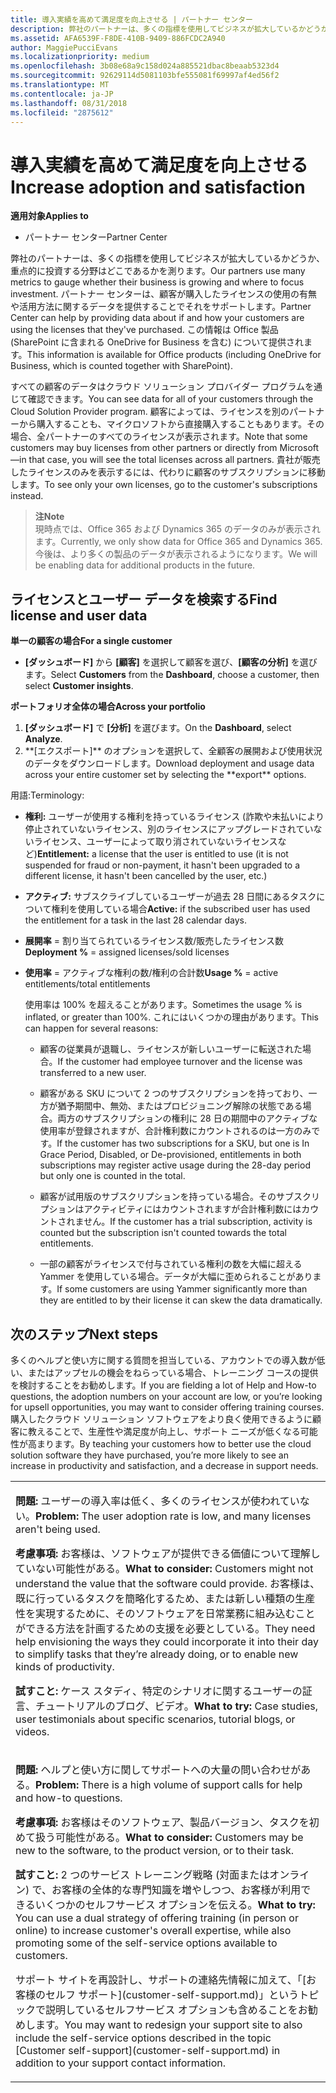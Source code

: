```yaml
---
title: 導入実績を高めて満足度を向上させる | パートナー センター
description: 弊社のパートナーは、多くの指標を使用してビジネスが拡大しているかどうか、重点的に投資する分野はどこであるかを測ります。 パートナー センターは、顧客が購入したライセンスの使用の有無や活用方法に関するデータを提供することでそれをサポートします。
ms.assetid: AFA6539F-F8DE-410B-9409-886FCDC2A940
author: MaggiePucciEvans
ms.localizationpriority: medium
ms.openlocfilehash: 3b08e68a9c158d024a885521dbac8beaab5323d4
ms.sourcegitcommit: 92629114d5081103bfe555081f69997af4ed56f2
ms.translationtype: MT
ms.contentlocale: ja-JP
ms.lasthandoff: 08/31/2018
ms.locfileid: "2875612"
---
```

# <a name="increase-adoption-and-satisfaction"></a><span data-ttu-id="3ea18-104">導入実績を高めて満足度を向上させる</span><span class="sxs-lookup"><span data-stu-id="3ea18-104">Increase adoption and satisfaction</span></span>

**<span data-ttu-id="3ea18-105">適用対象</span><span class="sxs-lookup"><span data-stu-id="3ea18-105">Applies to</span></span>**

-  <span data-ttu-id="3ea18-106">パートナー センター</span><span class="sxs-lookup"><span data-stu-id="3ea18-106">Partner Center</span></span>

<span data-ttu-id="3ea18-107">弊社のパートナーは、多くの指標を使用してビジネスが拡大しているかどうか、重点的に投資する分野はどこであるかを測ります。</span><span class="sxs-lookup"><span data-stu-id="3ea18-107">Our partners use many metrics to gauge whether their business is growing and where to focus investment.</span></span> <span data-ttu-id="3ea18-108">パートナー センターは、顧客が購入したライセンスの使用の有無や活用方法に関するデータを提供することでそれをサポートします。</span><span class="sxs-lookup"><span data-stu-id="3ea18-108">Partner Center can help by providing data about if and how your customers are using the licenses that they've purchased.</span></span> <span data-ttu-id="3ea18-109">この情報は Office 製品 (SharePoint に含まれる OneDrive for Business を含む) について提供されます。</span><span class="sxs-lookup"><span data-stu-id="3ea18-109">This information is available for Office products (including OneDrive for Business, which is counted together with SharePoint).</span></span>

<span data-ttu-id="3ea18-110">すべての顧客のデータはクラウド ソリューション プロバイダー プログラムを通じて確認できます。</span><span class="sxs-lookup"><span data-stu-id="3ea18-110">You can see data for all of your customers through the Cloud Solution Provider program.</span></span> <span data-ttu-id="3ea18-111">顧客によっては、ライセンスを別のパートナーから購入することも、マイクロソフトから直接購入することもあります。その場合、全パートナーのすべてのライセンスが表示されます。</span><span class="sxs-lookup"><span data-stu-id="3ea18-111">Note that some customers may buy licenses from other partners or directly from Microsoft—in that case, you will see the total licenses across all partners.</span></span> <span data-ttu-id="3ea18-112">貴社が販売したライセンスのみを表示するには、代わりに顧客のサブスクリプションに移動します。</span><span class="sxs-lookup"><span data-stu-id="3ea18-112">To see only your own licenses, go to the customer's subscriptions instead.</span></span>

>**<span data-ttu-id="3ea18-113">注</span><span class="sxs-lookup"><span data-stu-id="3ea18-113">Note</span></span>**<br> <span data-ttu-id="3ea18-114">現時点では、Office 365 および Dynamics 365 のデータのみが表示されます。</span><span class="sxs-lookup"><span data-stu-id="3ea18-114">Currently, we only show data for Office 365 and Dynamics 365.</span></span> <span data-ttu-id="3ea18-115">今後は、より多くの製品のデータが表示されるようになります。</span><span class="sxs-lookup"><span data-stu-id="3ea18-115">We will be enabling data for additional products in the future.</span></span>

## <a name="find-license-and-user-data"></a><span data-ttu-id="3ea18-116">ライセンスとユーザー データを検索する</span><span class="sxs-lookup"><span data-stu-id="3ea18-116">Find license and user data</span></span>


**<span data-ttu-id="3ea18-117">単一の顧客の場合</span><span class="sxs-lookup"><span data-stu-id="3ea18-117">For a single customer</span></span>**

-   <span data-ttu-id="3ea18-118">**[ダッシュボード]** から **[顧客]** を選択して顧客を選び、**[顧客の分析]** を選びます。</span><span class="sxs-lookup"><span data-stu-id="3ea18-118">Select **Customers** from the **Dashboard**, choose a customer, then select **Customer insights**.</span></span>

**<span data-ttu-id="3ea18-119">ポートフォリオ全体の場合</span><span class="sxs-lookup"><span data-stu-id="3ea18-119">Across your portfolio</span></span>**

1.  <span data-ttu-id="3ea18-120">**[ダッシュボード]** で **[分析]** を選びます。</span><span class="sxs-lookup"><span data-stu-id="3ea18-120">On the **Dashboard**, select **Analyze**.</span></span>
2.  <span data-ttu-id="3ea18-121">
          **[エクスポート]** のオプションを選択して、全顧客の展開および使用状況のデータをダウンロードします。</span><span class="sxs-lookup"><span data-stu-id="3ea18-121">Download deployment and usage data across your entire customer set by selecting the **export** options.</span></span>

<span data-ttu-id="3ea18-122">用語:</span><span class="sxs-lookup"><span data-stu-id="3ea18-122">Terminology:</span></span>

-   <span data-ttu-id="3ea18-123">**権利:** ユーザーが使用する権利を持っているライセンス (詐欺や未払いにより停止されていないライセンス、別のライセンスにアップグレードされていないライセンス、ユーザーによって取り消されていないライセンスなど)</span><span class="sxs-lookup"><span data-stu-id="3ea18-123">**Entitlement:** a license that the user is entitled to use (it is not suspended for fraud or non-payment, it hasn't been upgraded to a different license, it hasn't been cancelled by the user, etc.)</span></span>

-   <span data-ttu-id="3ea18-124">**アクティブ:** サブスクライブしているユーザーが過去 28 日間にあるタスクについて権利を使用している場合</span><span class="sxs-lookup"><span data-stu-id="3ea18-124">**Active:** if the subscribed user has used the entitlement for a task in the last 28 calendar days.</span></span>

-   <span data-ttu-id="3ea18-125">**展開率** = 割り当てられているライセンス数/販売したライセンス数</span><span class="sxs-lookup"><span data-stu-id="3ea18-125">**Deployment %** = assigned licenses/sold licenses</span></span>

-   <span data-ttu-id="3ea18-126">**使用率** = アクティブな権利の数/権利の合計数</span><span class="sxs-lookup"><span data-stu-id="3ea18-126">**Usage %** = active entitlements/total entitlements</span></span>

    <span data-ttu-id="3ea18-127">使用率は 100% を超えることがあります。</span><span class="sxs-lookup"><span data-stu-id="3ea18-127">Sometimes the usage % is inflated, or greater than 100%.</span></span> <span data-ttu-id="3ea18-128">これにはいくつかの理由があります。</span><span class="sxs-lookup"><span data-stu-id="3ea18-128">This can happen for several reasons:</span></span>

    -   <span data-ttu-id="3ea18-129">顧客の従業員が退職し、ライセンスが新しいユーザーに転送された場合。</span><span class="sxs-lookup"><span data-stu-id="3ea18-129">If the customer had employee turnover and the license was transferred to a new user.</span></span>

    -   <span data-ttu-id="3ea18-130">顧客がある SKU について 2 つのサブスクリプションを持っており、一方が猶予期間中、無効、またはプロビジョニング解除の状態である場合。両方のサブスクリプションの権利に 28 日の期間中のアクティブな使用率が登録されますが、合計権利数にカウントされるのは一方のみです。</span><span class="sxs-lookup"><span data-stu-id="3ea18-130">If the customer has two subscriptions for a SKU, but one is In Grace Period, Disabled, or De-provisioned, entitlements in both subscriptions may register active usage during the 28-day period but only one is counted in the total.</span></span>

    -   <span data-ttu-id="3ea18-131">顧客が試用版のサブスクリプションを持っている場合。そのサブスクリプションはアクティビティにはカウントされますが合計権利数にはカウントされません。</span><span class="sxs-lookup"><span data-stu-id="3ea18-131">If the customer has a trial subscription, activity is counted but the subscription isn't counted towards the total entitlements.</span></span>

    -   <span data-ttu-id="3ea18-132">一部の顧客がライセンスで付与されている権利の数を大幅に超える Yammer を使用している場合。データが大幅に歪められることがあります。</span><span class="sxs-lookup"><span data-stu-id="3ea18-132">If some customers are using Yammer significantly more than they are entitled to by their license it can skew the data dramatically.</span></span>

## <a name="next-steps"></a><span data-ttu-id="3ea18-133">次のステップ</span><span class="sxs-lookup"><span data-stu-id="3ea18-133">Next steps</span></span>


<span data-ttu-id="3ea18-134">多くのヘルプと使い方に関する質問を担当している、アカウントでの導入数が低い、またはアップセルの機会をねらっている場合、トレーニング コースの提供を検討することをお勧めします。</span><span class="sxs-lookup"><span data-stu-id="3ea18-134">If you are fielding a lot of Help and How-to questions, the adoption numbers on your account are low, or you’re looking for upsell opportunities, you may want to consider offering training courses.</span></span> <span data-ttu-id="3ea18-135">購入したクラウド ソリューション ソフトウェアをより良く使用できるように顧客に教えることで、生産性や満足度が向上し、サポート ニーズが低くなる可能性が高まります。</span><span class="sxs-lookup"><span data-stu-id="3ea18-135">By teaching your customers how to better use the cloud solution software they have purchased, you’re more likely to see an increase in productivity and satisfaction, and a decrease in support needs.</span></span>

<table>
<colgroup>
<col width="100%" />
</colgroup>
<tbody>
<tr class="odd">
<td><p><span data-ttu-id="3ea18-136"><strong>問題:</strong> ユーザーの導入率は低く、多くのライセンスが使われていない。</span><span class="sxs-lookup"><span data-stu-id="3ea18-136"><strong>Problem:</strong> The user adoption rate is low, and many licenses aren't being used.</span></span></p>
<p><span data-ttu-id="3ea18-137"><strong>考慮事項:</strong> お客様は、ソフトウェアが提供できる価値について理解していない可能性がある。</span><span class="sxs-lookup"><span data-stu-id="3ea18-137"><strong>What to consider:</strong> Customers might not understand the value that the software could provide.</span></span> <span data-ttu-id="3ea18-138">お客様は、既に行っているタスクを簡略化するため、または新しい種類の生産性を実現するために、そのソフトウェアを日常業務に組み込むことができる方法を計画するための支援を必要としている。</span><span class="sxs-lookup"><span data-stu-id="3ea18-138">They need help envisioning the ways they could incorporate it into their day to simplify tasks that they’re already doing, or to enable new kinds of productivity.</span></span></p>
<p><span data-ttu-id="3ea18-139"><strong>試すこと:</strong> ケース スタディ、特定のシナリオに関するユーザーの証言、チュートリアルのブログ、ビデオ。</span><span class="sxs-lookup"><span data-stu-id="3ea18-139"><strong>What to try:</strong> Case studies, user testimonials about specific scenarios, tutorial blogs, or videos.</span></span></p></td>
</tr>
<tr class="even">
<td><p><span data-ttu-id="3ea18-140"><strong>問題:</strong> ヘルプと使い方に関してサポートへの大量の問い合わせがある。</span><span class="sxs-lookup"><span data-stu-id="3ea18-140"><strong>Problem:</strong> There is a high volume of support calls for help and how-to questions.</span></span></p>
<p><span data-ttu-id="3ea18-141"><strong>考慮事項:</strong> お客様はそのソフトウェア、製品バージョン、タスクを初めて扱う可能性がある。</span><span class="sxs-lookup"><span data-stu-id="3ea18-141"><strong>What to consider:</strong> Customers may be new to the software, to the product version, or to their task.</span></span></p>
<p><span data-ttu-id="3ea18-142"><strong>試すこと:</strong> 2 つのサービス トレーニング戦略 (対面またはオンライン) で、お客様の全体的な専門知識を増やしつつ、お客様が利用できるいくつかのセルフサービス オプションを伝える。</span><span class="sxs-lookup"><span data-stu-id="3ea18-142"><strong>What to try:</strong> You can use a dual strategy of offering training (in person or online) to increase customer's overall expertise, while also promoting some of the self-service options available to customers.</span></span></p>
<p><span data-ttu-id="3ea18-143">サポート サイトを再設計し、サポートの連絡先情報に加えて、「[お客様のセルフ サポート](customer-self-support.md)」というトピックで説明しているセルフサービス オプションも含めることをお勧めします。</span><span class="sxs-lookup"><span data-stu-id="3ea18-143">You may want to redesign your support site to also include the self-service options described in the topic [Customer self-support](customer-self-support.md) in addition to your support contact information.</span></span></p></td>
</tr>
</tbody>
</table>

 

 

 



